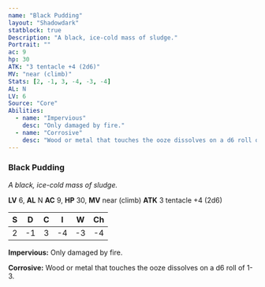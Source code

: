 ```yaml
---
name: "Black Pudding"
layout: "Shadowdark"
statblock: true
Description: "A black, ice-cold mass of sludge."
Portrait: ""
ac: 9
hp: 30
ATK: "3 tentacle +4 (2d6)"
MV: "near (climb)"
Stats: [2, -1, 3, -4, -3, -4]
AL: N
LV: 6
Source: "Core"
Abilities:
  - name: "Impervious"
    desc: "Only damaged by fire."
  - name: "Corrosive"
    desc: "Wood or metal that touches the ooze dissolves on a d6 roll of 1-3."
---
```


### Black Pudding

_A black, ice-cold mass of sludge._

**LV** 6, **AL** N
**AC** 9, **HP** 30, **MV** near (climb)
**ATK** 3 tentacle +4 (2d6)

|  S  |  D  |  C  |  I  |  W  |  Ch  |
|:---:|:---:|:---:|:---:|:---:|:----:|
| 2 | -1 | 3 | -4 | -3 | -4 |

**Impervious:** Only damaged by fire.

**Corrosive:** Wood or metal that touches the ooze dissolves on a d6 roll of 1-3.

